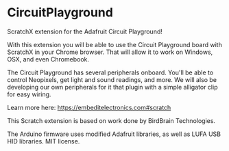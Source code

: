 # CircuitPlayground
ScratchX extension for the Adafruit Circuit Playground!

With this extension you will be able to use the Circuit Playground board with ScratchX in your Chrome browser. That will allow it to work on Windows, OSX, and even Chromebook.

The Circuit Playground has several peripherals onboard. You'll be able to control Neopixels, get light and sound readings, and more. We will also be developing our own peripherals for it that plugin with a simple alligator clip for easy wiring.

Learn more here: https://embeditelectronics.com#scratch

This Scratch extension is based on work done by BirdBrain Technologies.

The Arduino firmware uses modified Adafruit libraries, as well as LUFA USB HID libraries. MIT license.




